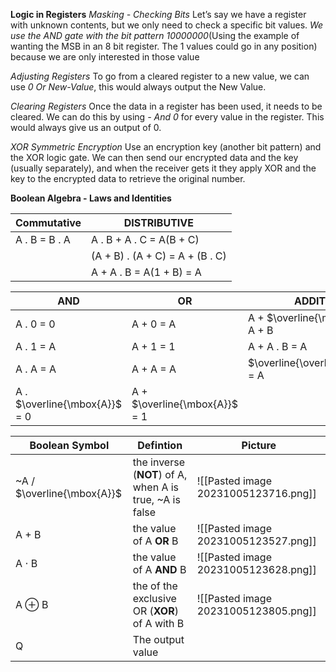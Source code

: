 **Logic in Registers**
*Masking - Checking Bits*
Let’s say we have a register with unknown contents, but we only need to check a specific bit values. *We use the AND gate with the bit pattern 10000000*(Using the example of wanting the MSB in an 8 bit register. The 1 values could go in any position) because we are only interested in those value

*Adjusting Registers*
To go from a cleared register to a new value, we can use *0 Or New-Value*, this would always output the New Value.

*Clearing Registers*
Once the data in a register has been used, it needs to be cleared. We can do this by using *- And 0* for every value in the register. This would always give us an output of 0.

*XOR Symmetric Encryption*
Use an encryption key (another bit pattern) and the XOR logic gate. We can then send our encrypted data and the key (usually separately), and when the receiver gets it they apply XOR and the key to the encrypted data to retrieve the original number.

**Boolean Algebra - Laws and Identities**

| **Commutative** | **DISTRIBUTIVE**                |
| --------------- | ------------------------------- |
| A . B = B . A   | A . B + A . C = A(B + C)        |
|                 | (A + B) . (A + C) = A + (B . C) |
|                 | A + A . B = A(1 + B) = A        |

| **AND**                       | **OR**                        | **ADDITIONAL**                        |
| ----------------------------- | ----------------------------- | ------------------------------------- |
| A . 0 = 0                     | A + 0 = A                     | A + $\overline{\mbox{A}}$ . B = A + B |
| A . 1 = A                     | A + 1 = 1                     | A + A . B = A                         |
| A . A = A                     | A + A = A                     | $\overline{\overline{\mbox{A}}}$ = A  |
| A . $\overline{\mbox{A}}$ = 0 | A + $\overline{\mbox{A}}$ = 1 |                                       |

| Boolean Symbol             | Defintion                                               | Picture                              |
| -------------------------- | ------------------------------------------------------- | ------------------------------------ |
| ~A / $\overline{\mbox{A}}$ | the inverse (**NOT**) of A, when A is true, ~A is false | ![[Pasted image 20231005123716.png]] |
| A + B                      | the value of A **OR** B                                 | ![[Pasted image 20231005123527.png]] |
| A $\cdot$ B                | the value of A **AND** B                                | ![[Pasted image 20231005123628.png]] |
| A $\oplus$ B               | the of the exclusive OR (**XOR**) of A with B           | ![[Pasted image 20231005123805.png]] |
| Q                          | The output value                                        |                                      |
